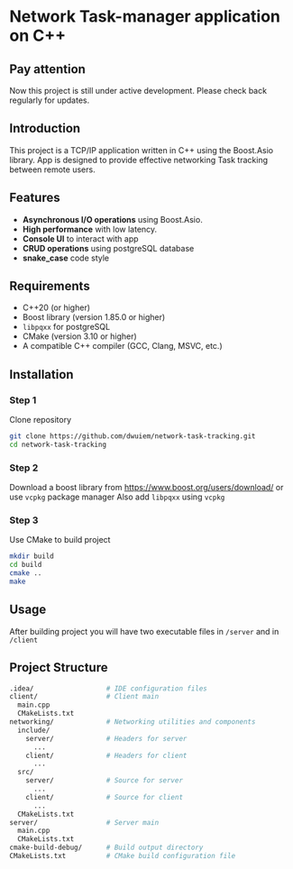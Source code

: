 # Network Task-manager application on C++

## Pay attention
Now this project is still under active development. Please check back regularly for updates.

## Introduction
This project is a TCP/IP application written in C++ using the Boost.Asio library. App is designed to provide effective networking Task tracking between remote users.

## Features
- **Asynchronous I/O operations** using Boost.Asio.
- **High performance** with low latency.
- **Console UI** to interact with app
- **CRUD operations** using postgreSQL database
- **snake_case** code style

## Requirements
- C++20 (or higher)
- Boost library (version 1.85.0 or higher)
- `libpqxx` for postgreSQL
- CMake (version 3.10 or higher)
- A compatible C++ compiler (GCC, Clang, MSVC, etc.)

## Installation
### Step 1
Clone repository
```sh
git clone https://github.com/dwuiem/network-task-tracking.git
cd network-task-tracking
```

### Step 2
Download a boost library from https://www.boost.org/users/download/ or use `vcpkg` package manager
Also add `libpqxx` using `vcpkg`

### Step 3
Use CMake to build project
``` sh
mkdir build
cd build
cmake ..
make
```
## Usage
After building project you will have two executable files in `/server` and in `/client`

## Project Structure
``` graphql
.idea/                  # IDE configuration files
client/                 # Client main
  main.cpp
  CMakeLists.txt
networking/             # Networking utilities and components
  include/ 
    server/             # Headers for server
      ...
    client/             # Headers for client
      ...
  src/
    server/             # Source for server
      ...
    client/             # Source for client
      ...
  CMakeLists.txt
server/                 # Server main
  main.cpp
  CMakeLists.txt           
cmake-build-debug/      # Build output directory
CMakeLists.txt          # CMake build configuration file
```
